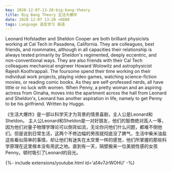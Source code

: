 ```yaml
---
key: 2020-12-07-13-20-big-bang-theory
title: Big Bang Theory 生活大爆炸
date: 2020-12-07 13:20 +0800
tags: Language 语言学习 英语
---
```


Leonard Hofstadter and Sheldon Cooper are both brilliant physicists working at Cal Tech in Pasadena, California. They are colleagues, best friends, and roommates, although in all capacities their relationship is always tested primarily by Sheldon's regimented, deeply eccentric, and non-conventional ways. They are also friends with their Cal Tech colleagues mechanical engineer Howard Wolowitz and astrophysicist Rajesh Koothrappali. The foursome spend their time working on their individual work projects, playing video games, watching science-fiction movies, or reading comic books. As they are self-professed nerds, all have little or no luck with women. When Penny, a pretty woman and an aspiring actress from Omaha, moves into the apartment across the hall from Leonard and Sheldon's, Leonard has another aspiration in life, namely to get Penny to be his girlfriend. Written by Huggo.

《生活大爆炸》是一部以科学天才为背景的情景喜剧，主人公是Leonard和Sheldon。
主人公Leonard和Sheldon是一对好朋友，他们的智商绝对高人一等，因为他们对量子物理学理论可以倒背如流，无论你问他们什么问题，都难不倒他们。但是说到日常生活，这两个不修边幅的男孩就彻底没了脾气，生活中柴米油盐这些看似简单的事情，却让他们有迷失在太空里一样的感觉，他们所掌握的那些科学原理在这里根本没有用武之地。直到有一天，隔壁搬来一位美貌性感的女孩Penny。顿时吸引了Leonard的目光。

<div>{%- include extensions/youtube.html id='a14v7JrWOHU' -%}</div>

<!--more-->
